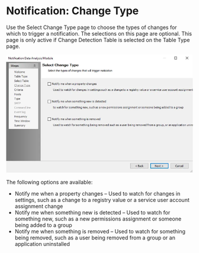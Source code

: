 # Notification: Change Type

Use the Select Change Type page to choose the types of changes for which to trigger a notification.
The selections on this page are optional. This page is only active if Change Detection Table is
selected on the Table Type page.

![Notification Data Analysis Module wizard Select Change Type page](../../../../../static/img/product_docs/accessanalyzer/admin/analysis/notification/changetype.webp)

The following options are available:

- Notify me when a property changes – Used to watch for changes in settings, such as a change to a
  registry value or a service user account assignment change
- Notify me when something new is detected – Used to watch for something new, such as a new
  permissions assignment or someone being added to a group
- Notify me when something is removed – Used to watch for something being removed, such as a user
  being removed from a group or an application uninstalled
